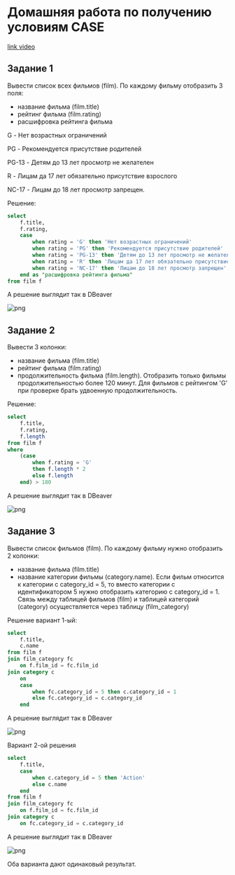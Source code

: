 # Домашняя работа по получению условиям CASE

[link video](https://www.youtube.com/watch?v=ya7bAoWPPaI&list=PLzvuaEeolxkz4a0t4qhA0pxmttG8ZbBtd&index=31)

## Задание 1

Вывести список всех фильмов (film). По каждому фильму  отобразить 3 поля:

- название фильма (film.title)
- рейтинг фильма (film.rating)
- расшифровка рейтинга фильма

G - Нет возрастных ограничений

PG - Рекомендуется присутствие родителей

PG-13 - Детям до 13 лет просмотр не желателен

R - Лицам да 17 лет обязательно присутствие взрослого

NC-17 - Лицам до 18 лет просмотр запрещен.

Решение:

```SQL
select 
    f.title,
    f.rating,
    case
        when rating = 'G' then 'Нет возрастных ограничений'
        when rating = 'PG' then 'Рекомендуется присутствие родителей'
        when rating = 'PG-13' then 'Детям до 13 лет просмотр не желателен'
        when rating = 'R' then 'Лицам да 17 лет обязательно присутствие взрослого'
        when rating = 'NC-17' then 'Лицам до 18 лет просмотр запрещен'
    end as "расшифровка рейтинга фильма"
from film f
```

А решение выглядит так в DBeaver

![png](img/8/006.png)

## Задание 2

Вывести 3 колонки:

- название фильма (film.title)
- рейтинг фильма (film.rating)
- продолжительность фильма (film.length). Отобразить только фильмы продолжительностью более 120 минут. Для фильмов с рейтингом 'G' при проверке брать удвоенную продолжительность.

Решение:

```SQL
select 
    f.title,
    f.rating,
    f.length
from film f
where
    (case
        when f.rating = 'G'
        then f.length * 2
        else f.length 
    end) > 180
```

А решение выглядит так в DBeaver

![png](img/8/007.png)

## Задание 3

Вывести список фильмов (film). По каждому фильму нужно отобразить 2 колонки:

- название фильма (film.title)
- название категории фильмы (category.name).
Если фильм относится к категории с category_id = 5, то вместо категории с идентификатором 5 нужно отобразить категорию с category_id = 1.
Связь между таблицей фильмов (film) и таблицей категорий (category) осуществляется через таблицу (film_category)

Решение вариант 1-ый:

```SQL
select 
    f.title,
    c.name
from film f
join film_category fc
    on f.film_id = fc.film_id 
join category c 
    on 
    case 
        when fc.category_id = 5 then c.category_id = 1
        else fc.category_id = c.category_id
    end
```

А решение выглядит так в DBeaver

![png](img/8/008.png)

Вариант 2-ой решения

```SQL
select 
    f.title,
    case
        when c.category_id = 5 then 'Action'
        else c.name
    end
from film f
join film_category fc
    on f.film_id = fc.film_id 
join category c 
    on fc.category_id = c.category_id
```

А решение выглядит так в DBeaver

![png](img/8/009.png)

Оба варианта дают одинаковый результат.
